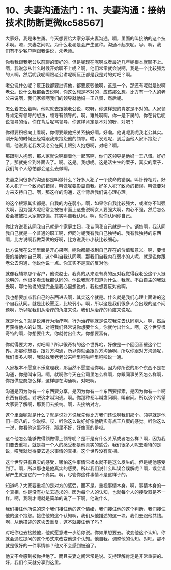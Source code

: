 # 10、夫妻沟通法门：11、夫妻沟通：接纳技术[防断更微kc58567]

大家好，我是朱生勇。今天想要给大家分享夫妻沟通。啊，里面的叫接纳的这个技术啊。嗯，夫妻之间呢。为什么老老是会产生这种。沟通不起来呢。😔，啊，我们有不少客户啊跟我讲说，朱老师。

你看我跟我老公以前聊的蛮好的。但是呢现在呢啊或者最近几年呢根本就聊不上。啊，我说怎从什么时候开始聊不上呢？啊，他们常常就会说啊，我是一个比较强势的人啊，然后呢我呢啊跟老公讲呢啊反正都是我是对的对吧？啊。

老公说什么呢？反正我都要批评他，都要反驳他啊，这是一个。那还有呢就是说啊老公。说什么我都会去说啊，你这么想是不对的，应该那么想。比方有一个人的老公来说啊，我们家领啊我们的领导就他妈一王八蛋，然后呢。

怎么着怎么着啊，他呢就去跟她老公说，哎呀，你这样想的肯定是不对的。人家领导肯定有领导的想法，领导有领导的。啊，难处啊啊，你一是下属的，你在背后呢说领导的话，你在背后呢骂领导，你这样肯定是不对的呀，对吧？

你得要积极向上看啊，你得要跟他把关系搞好啊。好嘞。他说呢我呢我老公其实。刚开始的时候还经常跟我来抱怨他的领导。哎，发现呢，到后面他人家不抱怨了啊，他说我老我发现老公在网上跟别人抱怨啊，对吧？啊。

那跟别人抱怨，那人家就说啊跟着他一起骂啊，你们这领导是他妈一王八蛋。好好了，那就完全到外面去了。啊。这是。我想呢。这是活生生的案子，真实的案子，我们每个人恐怕都会这么去做啊。

夫妻之间很多的沟通都是叫做什么？好多人犯了一个致命的错误。叫针锋相对。好多人犯了一个致命的错误，叫做呢要彰显自我。好多人犯了致命的错误，叫做要对方来支持自己。啊，那这样的沟通，这个背后我们说心理心理。

的这个根源其实都是。自我的内在弱小。啊，如果你自我比较强大，或者你不叫强大啊，因为强大呢经常会被被市面上这些说啊女人要强大啊，内心不强，然后怎么着会被被把大家带跑偏。其实叫自我认同。啊，就你认同你自己。

你比方说我认同我自己就是个家庭主妇，我认同我自己就是一个。销售啊，我认同我自己就是一个普通的职工啊，但同时呢我有我自己独特的。我有我独特的东西啊，比方说啊我做菜做的好啊，比方说我带小孩比较细心。

比方说我在公司里面是开心果啊，呃你都能找到自己存在的价值和意义。啊，要慢慢的接纳你自己啊，这个叫自我认同啊，那我们自我内在弱小的人呢，就是说你跟老公去沟通，他说他说一点。你其实不是真的反对他。

就像我辅导那个客户，他说赵士，我真的从来没有真的反对我觉得我老公这个人挺聪明的，他很多看法我都认同的。他说我就不知道为什么，我就。不由自主的我就去啊，哪怕他说的是完全是我心里想说的，我也想要反对他啊。

我也想要加点我自己的东西进去啊，其实这个就是。什么就是我们心理上面讲的这个自我认同。就是比较匮乏，比较弱小。啊，所以这是我们很多人会出现的这个问题啊，所以呢我们从治疗的角度来说。我们从治疗的角度来说呢。

就是什么？就是说用行为治疗啊，行为治疗呢就是说哎我先去认同别人。啊，然后再获得他人的认同。对吧我们经常说你想要什么，你就付出什么。啊，这个世界很奇特的啊，你想要伟大，你就付出伟大。你想要富有。

你就得要大方，对吧啊？所以很奇特的这个世界哈，好像是一个回回音壁这个世界。那那你想要。跟对方沟通，所以你就会跟对方沟通啊，所以你跟对方沟通呢，我们很多人啊，我就找我老老公来哔里吧啦哔里吧啦说一通。

人家根本不愿意不乐意理我，那当然不愿意理你啊。因为你所说的那个东西不是在沟通，你是叫审问。啊，就啊你今天在公司里怎么样啊，你跟同事关系怎么样啊，你跟供应商怎么样，这样哪在沟通啊。对吧啊。

沟通是因为你有一个东西要分享，是因为你有一个东西要探索，是因为你有一个啊东西有疑惑。对吧这才叫沟通。啊。你那种都叫叫盘问啊，叫审问。所以这个希望大家要了解啊，那我们去接纳。啊，去接纳对方。

这个里面呢就是什么？就是说对方说我先你比方我们还说啊我们那个。领导就是他们一网八的，你说哎。哎，听你这么说好好像他确实有点王八蛋的感觉。听你这么一说，你看他这里不好，那里不好，好像真的是哎。

这个他怎么能够做得领做得上领导呢？是不是有什么关系或者怎么样？啊，因为我们要去重视，就是每一个人的感受都是他真实的感受。我们很多人呢去看待的是说，哎我就觉得要去追求事情的真相。这个世界没有真相。

这个世界只有真实的感受，哪怕这件事情它根本就不是这么发生的。但是呢他感受到了。啊，所以那也是他真实的感受。所以我们说什么叫误会误解呢？啊，误会误解产生就是它的一个真实。啊，尽管你这件事情不是这样子的。

知道吗？大家要重视的是对方的感受，而不是。重视事情本身。啊，事情本身的一个真相，你是没有办法去追求的。因为每个人的认知，也就每个人的接受器是不一样。啊，我刚才呢就是简单的说了一下啊，他说什么。

我们接住他所说的这个我们接住他的这个情绪，我们接住他的这个判断，我们接住他的这个抱怨。接住他的这个认知啊，我们从他描述的这一块，我们去跟他共钱。啊，从他描述的这块去重复，这不就接住他了吗？

对吧你也去接触他，他就愿意进一步给你说。你如果想要去。改变他这个认知，你就会通过提问的这个形式来改变他这个认知。他自我。调整他的认知。对吧。那不就是很好的一件事情嘛？他又不会感到被迫了。

他又不会感到被你拒绝了。而且夫妻之间常常是说。支持理解肯定是非常重要的。好，我们今天就分享到这里。